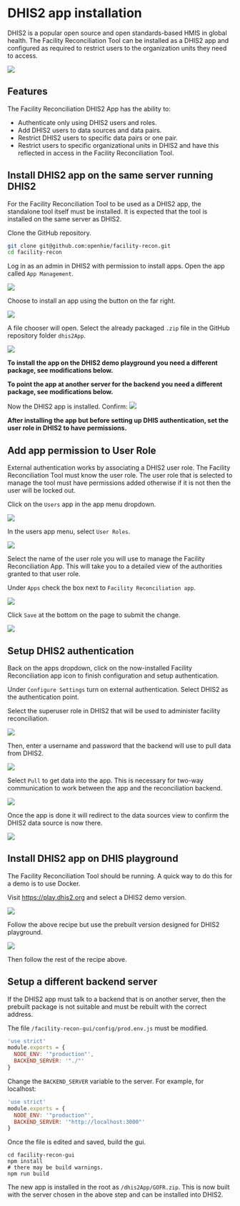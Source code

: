 # DHIS2 app installation

DHIS2 is a popular open source and open standards-based HMIS in global health. The Facility Reconciliation Tool can be installed as a DHIS2 app and configured as required to restrict users to the organization units they need to access. 

![](../img/dhis2app_installed.png)

## Features

The Facility Reconciliation DHIS2 App has the ability to:
* Authenticate only using DHIS2 users and roles.
* Add DHIS2 users to data sources and data pairs.
* Restrict DHIS2 users to specific data pairs or one pair.
* Restrict users to specific organizational units in DHIS2 and have this reflected in access in the Facility Reconciliation Tool.

## Install DHIS2 app on the same server running DHIS2

For the Facility Reconciliation Tool to be used as a DHIS2 app, the standalone tool itself must be installed. It is expected that the tool is installed on the same server as DHIS2. 

Clone the GitHub repository.
```sh
git clone git@github.com:openhie/facility-recon.git
cd facility-recon
```

Log in as an admin in DHIS2 with permission to install apps. Open the app called `App Management`.

![](../img/dhis2app_appmanagement.png)

Choose to install an app using the button on the far right.

![](../img/dhis2app_createnew.png)

A file chooser will open. Select the already packaged `.zip` file in the GitHub repository folder `dhis2App`.

![](../img/dhis2app_gofrzip.png)

**To install the app on the DHIS2 demo playground you need a different package, see modifications below.**

**To point the app at another server for the backend you need a different package, see modifications below.**

Now the DHIS2 app is installed. Confirm:
![](../img/dhis2app_installed.png)

**After installing the app but before setting up DHIS authentication, set the user role in DHIS2 to have permissions.**

## Add app permission to User Role

External authentication works by associating a DHIS2 user role. The Facility Reconciliation Tool must know the user role. The user role that is selected to manage the tool must have permissions added otherwise if it is not then the user will be locked out.

Click on the `Users` app in the app menu dropdown.

![](../img/dhis2app_usersapp.png)

In the users app menu, select `User Roles`.

![](../img/dhis2app_usersmenu.png)

Select the name of the user role you will use to manage the Facility Reconciliation App. This will take you to a detailed view of the authorities granted to that user role.

Under `Apps` check the box next to `Facility Reconciliation app`.

![](../img/dhis2app_userroleperms.png)

Click `Save` at the bottom on the page to submit the change.

![](../img/dhis2share_confirmuserrole.png)


## Setup DHIS2 authentication

Back on the apps dropdown, click on the now-installed Facility Reconciliation app icon to finish configuration and setup authentication.

Under `Configure Settings` turn on external authentication. Select DHIS2 as the authentication point.

Select the superuser role in DHIS2 that will be used to administer facility reconciliation. 

![](../img/dhis2app_role.png)

Then, enter a username and password that the backend will use to pull data from DHIS2.

![](../img/dhis2app_userexternal.png)

Select `Pull` to get data into the app. This is necessary for two-way communication to work between the app and the reconciliation backend.

![](../img/dhis2app_pull.png)

Once the app is done it will redirect to the data sources view to confirm the DHIS2 data source is now there.

![](../img/dhis2app_pullconfirm.png)


## Install DHIS2 app on DHIS playground

The Facility Reconciliation Tool should be running. A quick way to do this for a demo is to use Docker.

Visit https://play.dhis2.org and select a DHIS2 demo version. 

![](../img/dhis2app_playversion.png)

Follow the above recipe but use the prebuilt version designed for DHIS2 playground.

![](../img/dhis2app_demozip.png)

Then follow the rest of the recipe above.


## Setup a different backend server

If the DHIS2 app must talk to a backend that is on another server, then the prebuilt package is not suitable and must be rebuilt with the correct address.


The file `/facility-recon-gui/config/prod.env.js` must be modified.
```js
'use strict'
module.exports = {
  NODE_ENV: '"production"',
  BACKEND_SERVER: '"./"'
}
```

Change the `BACKEND_SERVER` variable to the server. For example, for localhost:
```js
'use strict'
module.exports = {
  NODE_ENV: '"production"',
  BACKEND_SERVER: '"http://localhost:3000"'
}
```

Once the file is edited and saved, build the gui.
```
cd facility-recon-gui
npm install
# there may be build warnings.
npm run build
```

The new app is installed in the root as `/dhis2App/GOFR.zip`. This is now built with the server chosen in the above step and can be installed into DHIS2.